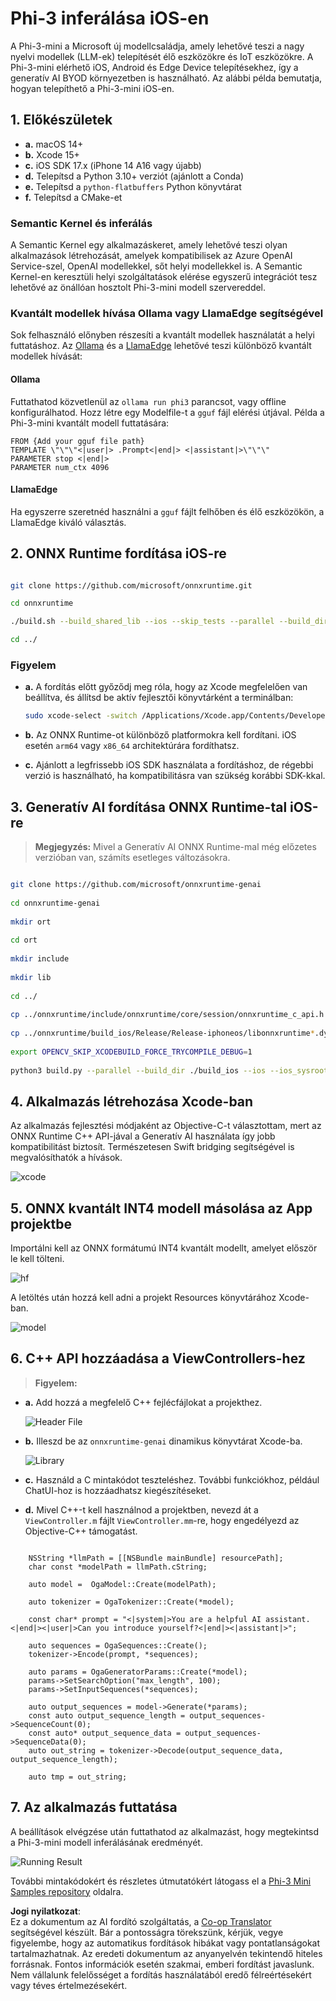 <!--
CO_OP_TRANSLATOR_METADATA:
{
  "original_hash": "82af197df38d25346a98f1f0e84d1698",
  "translation_date": "2025-07-16T20:23:59+00:00",
  "source_file": "md/01.Introduction/03/iOS_Inference.md",
  "language_code": "hu"
}
-->
# **Phi-3 inferálása iOS-en**

A Phi-3-mini a Microsoft új modellcsaládja, amely lehetővé teszi a nagy nyelvi modellek (LLM-ek) telepítését élő eszközökre és IoT eszközökre. A Phi-3-mini elérhető iOS, Android és Edge Device telepítésekhez, így a generatív AI BYOD környezetben is használható. Az alábbi példa bemutatja, hogyan telepíthető a Phi-3-mini iOS-en.

## **1. Előkészületek**

- **a.** macOS 14+
- **b.** Xcode 15+
- **c.** iOS SDK 17.x (iPhone 14 A16 vagy újabb)
- **d.** Telepítsd a Python 3.10+ verziót (ajánlott a Conda)
- **e.** Telepítsd a `python-flatbuffers` Python könyvtárat
- **f.** Telepítsd a CMake-et

### Semantic Kernel és inferálás

A Semantic Kernel egy alkalmazáskeret, amely lehetővé teszi olyan alkalmazások létrehozását, amelyek kompatibilisek az Azure OpenAI Service-szel, OpenAI modellekkel, sőt helyi modellekkel is. A Semantic Kernel-en keresztüli helyi szolgáltatások elérése egyszerű integrációt tesz lehetővé az önállóan hosztolt Phi-3-mini modell szervereddel.

### Kvantált modellek hívása Ollama vagy LlamaEdge segítségével

Sok felhasználó előnyben részesíti a kvantált modellek használatát a helyi futtatáshoz. Az [Ollama](https://ollama.com) és a [LlamaEdge](https://llamaedge.com) lehetővé teszi különböző kvantált modellek hívását:

#### **Ollama**

Futtathatod közvetlenül az `ollama run phi3` parancsot, vagy offline konfigurálhatod. Hozz létre egy Modelfile-t a `gguf` fájl elérési útjával. Példa a Phi-3-mini kvantált modell futtatására:

```gguf
FROM {Add your gguf file path}
TEMPLATE \"\"\"<|user|> .Prompt<|end|> <|assistant|>\"\"\"
PARAMETER stop <|end|>
PARAMETER num_ctx 4096
```

#### **LlamaEdge**

Ha egyszerre szeretnéd használni a `gguf` fájlt felhőben és élő eszközökön, a LlamaEdge kiváló választás.

## **2. ONNX Runtime fordítása iOS-re**

```bash

git clone https://github.com/microsoft/onnxruntime.git

cd onnxruntime

./build.sh --build_shared_lib --ios --skip_tests --parallel --build_dir ./build_ios --ios --apple_sysroot iphoneos --osx_arch arm64 --apple_deploy_target 17.5 --cmake_generator Xcode --config Release

cd ../

```

### **Figyelem**

- **a.** A fordítás előtt győződj meg róla, hogy az Xcode megfelelően van beállítva, és állítsd be aktív fejlesztői könyvtárként a terminálban:

    ```bash
    sudo xcode-select -switch /Applications/Xcode.app/Contents/Developer
    ```

- **b.** Az ONNX Runtime-ot különböző platformokra kell fordítani. iOS esetén `arm64` vagy `x86_64` architektúrára fordíthatsz.

- **c.** Ajánlott a legfrissebb iOS SDK használata a fordításhoz, de régebbi verzió is használható, ha kompatibilitásra van szükség korábbi SDK-kkal.

## **3. Generatív AI fordítása ONNX Runtime-tal iOS-re**

> **Megjegyzés:** Mivel a Generatív AI ONNX Runtime-mal még előzetes verzióban van, számíts esetleges változásokra.

```bash

git clone https://github.com/microsoft/onnxruntime-genai
 
cd onnxruntime-genai
 
mkdir ort
 
cd ort
 
mkdir include
 
mkdir lib
 
cd ../
 
cp ../onnxruntime/include/onnxruntime/core/session/onnxruntime_c_api.h ort/include
 
cp ../onnxruntime/build_ios/Release/Release-iphoneos/libonnxruntime*.dylib* ort/lib
 
export OPENCV_SKIP_XCODEBUILD_FORCE_TRYCOMPILE_DEBUG=1
 
python3 build.py --parallel --build_dir ./build_ios --ios --ios_sysroot iphoneos --ios_arch arm64 --ios_deployment_target 17.5 --cmake_generator Xcode --cmake_extra_defines CMAKE_XCODE_ATTRIBUTE_CODE_SIGNING_ALLOWED=NO

```

## **4. Alkalmazás létrehozása Xcode-ban**

Az alkalmazás fejlesztési módjaként az Objective-C-t választottam, mert az ONNX Runtime C++ API-jával a Generatív AI használata így jobb kompatibilitást biztosít. Természetesen Swift bridging segítségével is megvalósíthatók a hívások.

![xcode](../../../../../translated_images/xcode.8147789e6c25e3e289e6aa56c168089a2c277e3cd6af353fae6c2f4a56eba836.hu.png)

## **5. ONNX kvantált INT4 modell másolása az App projektbe**

Importálni kell az ONNX formátumú INT4 kvantált modellt, amelyet először le kell tölteni.

![hf](../../../../../translated_images/hf.6b8504fd88ee48dd512d76e0665cb76bd68c8e53d0b21b2a9e6f269f5b961173.hu.png)

A letöltés után hozzá kell adni a projekt Resources könyvtárához Xcode-ban.

![model](../../../../../translated_images/model.3b879b14e0be877d12282beb83c953a82b62d4bc6b207a78937223f4798d0f4a.hu.png)

## **6. C++ API hozzáadása a ViewControllers-hez**

> **Figyelem:**

- **a.** Add hozzá a megfelelő C++ fejlécfájlokat a projekthez.

  ![Header File](../../../../../translated_images/head.64cad021ce70a333ff5d59d4a1b4fb0f3dd2ca457413646191a18346067b2cc9.hu.png)

- **b.** Illeszd be az `onnxruntime-genai` dinamikus könyvtárat Xcode-ba.

  ![Library](../../../../../translated_images/lib.a4209b9f21ddf3445ba6ac69797d49e6586d68a57cea9f8bc9fc34ec3ee979ec.hu.png)

- **c.** Használd a C mintakódot teszteléshez. További funkciókhoz, például ChatUI-hoz is hozzáadhatsz kiegészítéseket.

- **d.** Mivel C++-t kell használnod a projektben, nevezd át a `ViewController.m` fájlt `ViewController.mm`-re, hogy engedélyezd az Objective-C++ támogatást.

```objc

    NSString *llmPath = [[NSBundle mainBundle] resourcePath];
    char const *modelPath = llmPath.cString;

    auto model =  OgaModel::Create(modelPath);

    auto tokenizer = OgaTokenizer::Create(*model);

    const char* prompt = "<|system|>You are a helpful AI assistant.<|end|><|user|>Can you introduce yourself?<|end|><|assistant|>";

    auto sequences = OgaSequences::Create();
    tokenizer->Encode(prompt, *sequences);

    auto params = OgaGeneratorParams::Create(*model);
    params->SetSearchOption("max_length", 100);
    params->SetInputSequences(*sequences);

    auto output_sequences = model->Generate(*params);
    const auto output_sequence_length = output_sequences->SequenceCount(0);
    const auto* output_sequence_data = output_sequences->SequenceData(0);
    auto out_string = tokenizer->Decode(output_sequence_data, output_sequence_length);
    
    auto tmp = out_string;

```

## **7. Az alkalmazás futtatása**

A beállítások elvégzése után futtathatod az alkalmazást, hogy megtekintsd a Phi-3-mini modell inferálásának eredményét.

![Running Result](../../../../../translated_images/result.326a947a6a2b9c5115a3e462b9c1b5412260f847478496c0fc7535b985c3f55a.hu.jpg)

További mintakódokért és részletes útmutatókért látogass el a [Phi-3 Mini Samples repository](https://github.com/Azure-Samples/Phi-3MiniSamples/tree/main/ios) oldalra.

**Jogi nyilatkozat**:  
Ez a dokumentum az AI fordító szolgáltatás, a [Co-op Translator](https://github.com/Azure/co-op-translator) segítségével készült. Bár a pontosságra törekszünk, kérjük, vegye figyelembe, hogy az automatikus fordítások hibákat vagy pontatlanságokat tartalmazhatnak. Az eredeti dokumentum az anyanyelvén tekintendő hiteles forrásnak. Fontos információk esetén szakmai, emberi fordítást javaslunk. Nem vállalunk felelősséget a fordítás használatából eredő félreértésekért vagy téves értelmezésekért.